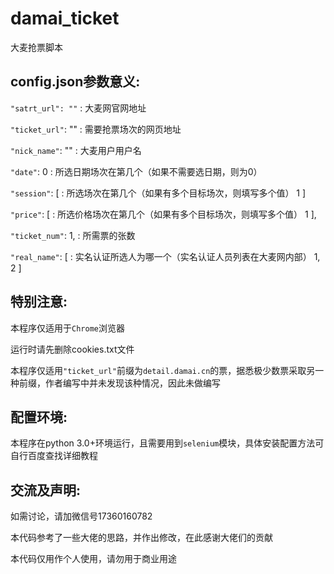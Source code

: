 # damai_ticket
大麦抢票脚本

## config.json参数意义:
`"satrt_url": ""` : 大麦网官网地址

`"ticket_url"`: "" : 需要抢票场次的网页地址

`"nick_name"`: "" : 大麦用户用户名

`"date"`: 0 : 所选日期场次在第几个（如果不需要选日期，则为0）

`"session"`: [ : 所选场次在第几个（如果有多个目标场次，则填写多个值）
    1
]

`"price"`: [ : 所选价格场次在第几个（如果有多个目标场次，则填写多个值）
    1
],

`"ticket_num"`: 1, : 所需票的张数

`"real_name"`: [ : 实名认证所选人为哪一个（实名认证人员列表在大麦网内部）
    1,
    2
]

## 特别注意:
本程序仅适用于`Chrome`浏览器

运行时请先删除cookies.txt文件

本程序仅适用`"ticket_url"`前缀为`detail.damai.cn`的票，据悉极少数票采取另一种前缀，作者编写中并未发现该种情况，因此未做编写

## 配置环境:
本程序在python 3.0+环境运行，且需要用到`selenium`模块，具体安装配置方法可自行百度查找详细教程

## 交流及声明:
如需讨论，请加微信号17360160782

本代码参考了一些大佬的思路，并作出修改，在此感谢大佬们的贡献

本代码仅用作个人使用，请勿用于商业用途
